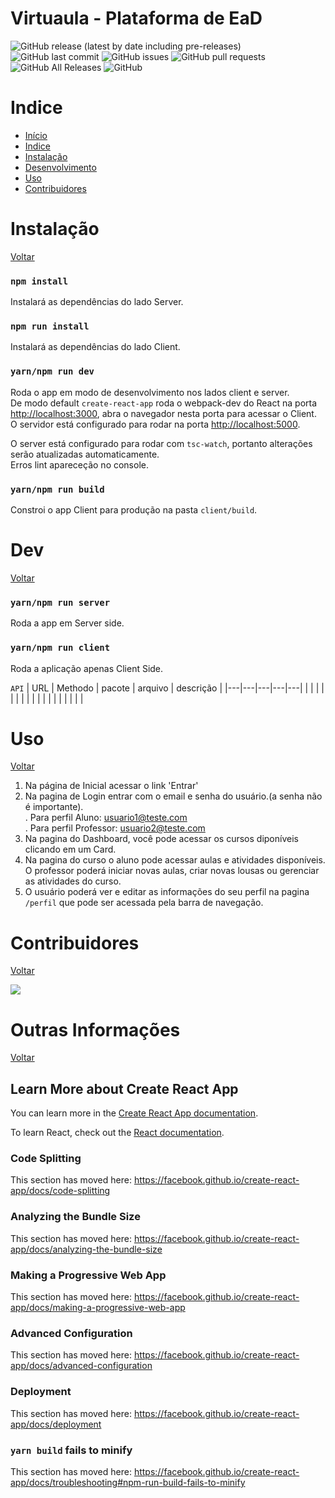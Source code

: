 <!-- This project was bootstrapped with [Create React App](https://github.com/facebook/create-react-app). -->


# Virtuaula - Plataforma de EaD


![GitHub release (latest by date including pre-releases)](https://img.shields.io/github/v/release/pw-2020qs/Virtuaula?include_prereleases) ![GitHub last commit](https://img.shields.io/github/last-commit/pw-2020qs/Virtuaula) 
![GitHub issues](https://img.shields.io/github/issues-raw/pw-2020qs/Virtuaula) ![GitHub pull requests](https://img.shields.io/github/issues-pr/pw-2020qs/Virtuaula) 
![GitHub All Releases](https://img.shields.io/github/downloads/pw-2020qs/Virtuaula/total) ![GitHub](https://img.shields.io/github/license/pw-2020qs/Virtuaula)



<!-- # Demo-->

<!-- Aqui será adicionado um video ou gif demo do projeto-->


# Indice
- [Início](#Virtuaula)
- [Indice](#Indice)
- [Instalação](#Instalação)
- [Desenvolvimento](#Dev)
- [Uso](#Uso)
- [Contribuidores](#Contribuidores)


 # Instalação 
 [Voltar](#Indice)


### `npm install`

Instalará as dependências do lado Server.

### `npm run install`

Instalará as dependências do lado Client.

### `yarn/npm run dev`

Roda o app em modo de desenvolvimento nos lados client e server.<br/>
De modo default ```create-react-app``` roda o webpack-dev do React na porta [http://localhost:3000](http://localhost:3000), abra o navegador nesta porta para acessar o Client.
O servidor está configurado para rodar na porta [http://localhost:5000](http//localhost:5000).

O server está configurado para rodar com ```tsc-watch```, portanto alterações serão atualizadas automaticamente.<br />
Erros lint apareceção no console.


### `yarn/npm run build`

Constroi o app Client para produção na pasta `client/build`.<br />
<!-- It correctly bundles React in production mode and optimizes the build for the best performance.-->

 # Dev 
 [Voltar](#Indice)
 
### `yarn/npm run server`

Roda a app em Server side.

### `yarn/npm run client`

Roda a aplicação apenas Client Side.

`API`
|  URL | Methodo  | pacote | arquivo |  descrição |
|---|---|---|---|---|
|   |   |   |   |   |
|   |   |   |   |   |
|   |   |   |   |   |




 # Uso 
 [Voltar](#Indice)


1. Na página de Inicial acessar o link 'Entrar'
2. Na pagina de Login entrar com o email e senha do usuário.(a senha não é importante). \
   . Para perfil Aluno: usuario1@teste.com \
   . Para perfil Professor: usuario2@teste.com
3. Na pagina do Dashboard, você pode acessar os cursos diponíveis clicando em um Card. 
4. Na pagina do curso o aluno pode acessar aulas e atividades disponíveis. O professor poderá iniciar novas aulas, criar novas lousas ou gerenciar as atividades do curso.
5. O usuário poderá ver e editar as informações do seu perfil na pagina ``/perfil`` que pode ser acessada pela barra de navegação.


<!-- Adicionar informações sobre o uso do App -->



 # Contribuidores 
 [Voltar](#Indice)


<!-- Adicionar gerador automatico de imagem dos contribuidores caso o repositório vire público -->

<a href="https://github.com/pw-2020qs/Virtuaula/graphs/contributors">
  <img src="https://contributors-img.web.app/image?repo=pw-2020qs/Virtuaula" />
</a>





# Outras Informações 
[Voltar](#Indice)



## Learn More about Create React App

You can learn more in the [Create React App documentation](https://facebook.github.io/create-react-app/docs/getting-started).

To learn React, check out the [React documentation](https://reactjs.org/).

### Code Splitting

This section has moved here: https://facebook.github.io/create-react-app/docs/code-splitting

### Analyzing the Bundle Size

This section has moved here: https://facebook.github.io/create-react-app/docs/analyzing-the-bundle-size

### Making a Progressive Web App

This section has moved here: https://facebook.github.io/create-react-app/docs/making-a-progressive-web-app

### Advanced Configuration

This section has moved here: https://facebook.github.io/create-react-app/docs/advanced-configuration

### Deployment

This section has moved here: https://facebook.github.io/create-react-app/docs/deployment

### `yarn build` fails to minify

This section has moved here: https://facebook.github.io/create-react-app/docs/troubleshooting#npm-run-build-fails-to-minify
